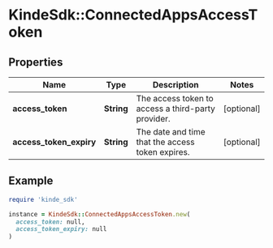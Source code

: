 # KindeSdk::ConnectedAppsAccessToken

## Properties

| Name | Type | Description | Notes |
| ---- | ---- | ----------- | ----- |
| **access_token** | **String** | The access token to access a third-party provider. | [optional] |
| **access_token_expiry** | **String** | The date and time that the access token expires. | [optional] |

## Example

```ruby
require 'kinde_sdk'

instance = KindeSdk::ConnectedAppsAccessToken.new(
  access_token: null,
  access_token_expiry: null
)
```

